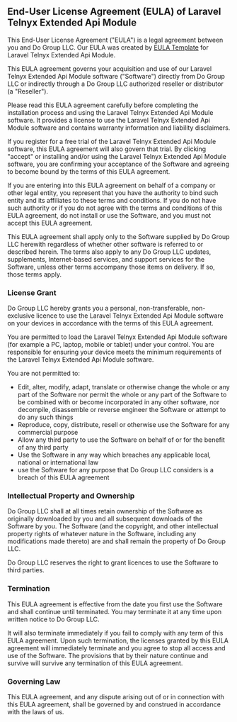 End-User License Agreement (EULA) of Laravel Telnyx Extended Api Module
------------------------------------------------------------

This End-User License Agreement ("EULA") is a legal agreement between you and Do Group LLC. Our EULA was created by [EULA Template](https://www.eulatemplate.com) for Laravel Telnyx Extended Api Module.

This EULA agreement governs your acquisition and use of our Laravel Telnyx Extended Api Module software ("Software") directly from Do Group LLC or indirectly through a Do Group LLC authorized reseller or distributor (a "Reseller").

Please read this EULA agreement carefully before completing the installation process and using the Laravel Telnyx Extended Api Module software. It provides a license to use the Laravel Telnyx Extended Api Module software and contains warranty information and liability disclaimers.

If you register for a free trial of the Laravel Telnyx Extended Api Module software, this EULA agreement will also govern that trial. By clicking "accept" or installing and/or using the Laravel Telnyx Extended Api Module software, you are confirming your acceptance of the Software and agreeing to become bound by the terms of this EULA agreement.

If you are entering into this EULA agreement on behalf of a company or other legal entity, you represent that you have the authority to bind such entity and its affiliates to these terms and conditions. If you do not have such authority or if you do not agree with the terms and conditions of this EULA agreement, do not install or use the Software, and you must not accept this EULA agreement.

This EULA agreement shall apply only to the Software supplied by Do Group LLC herewith regardless of whether other software is referred to or described herein. The terms also apply to any Do Group LLC updates, supplements, Internet-based services, and support services for the Software, unless other terms accompany those items on delivery. If so, those terms apply.

### License Grant

Do Group LLC hereby grants you a personal, non-transferable, non-exclusive licence to use the Laravel Telnyx Extended Api Module software on your devices in accordance with the terms of this EULA agreement.

You are permitted to load the Laravel Telnyx Extended Api Module software (for example a PC, laptop, mobile or tablet) under your control. You are responsible for ensuring your device meets the minimum requirements of the Laravel Telnyx Extended Api Module software.

You are not permitted to:

*   Edit, alter, modify, adapt, translate or otherwise change the whole or any part of the Software nor permit the whole or any part of the Software to be combined with or become incorporated in any other software, nor decompile, disassemble or reverse engineer the Software or attempt to do any such things
*   Reproduce, copy, distribute, resell or otherwise use the Software for any commercial purpose
*   Allow any third party to use the Software on behalf of or for the benefit of any third party
*   Use the Software in any way which breaches any applicable local, national or international law
*   use the Software for any purpose that Do Group LLC considers is a breach of this EULA agreement

### Intellectual Property and Ownership

Do Group LLC shall at all times retain ownership of the Software as originally downloaded by you and all subsequent downloads of the Software by you. The Software (and the copyright, and other intellectual property rights of whatever nature in the Software, including any modifications made thereto) are and shall remain the property of Do Group LLC.

Do Group LLC reserves the right to grant licences to use the Software to third parties.

### Termination

This EULA agreement is effective from the date you first use the Software and shall continue until terminated. You may terminate it at any time upon written notice to Do Group LLC.

It will also terminate immediately if you fail to comply with any term of this EULA agreement. Upon such termination, the licenses granted by this EULA agreement will immediately terminate and you agree to stop all access and use of the Software. The provisions that by their nature continue and survive will survive any termination of this EULA agreement.

### Governing Law

This EULA agreement, and any dispute arising out of or in connection with this EULA agreement, shall be governed by and construed in accordance with the laws of us.
